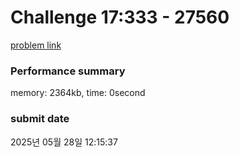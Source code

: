 # Challenge 17:333 - 27560 

[problem link](https://bunny-sung-level-qa.dev-k8s.goorm.io/exam/ex_TjVFq_1691113205486/챌린지-17번-문제123/quiz/1) 

### Performance summary

memory: 2364kb, time: 0second

### submit date

2025년 05월 28일 12:15:37


